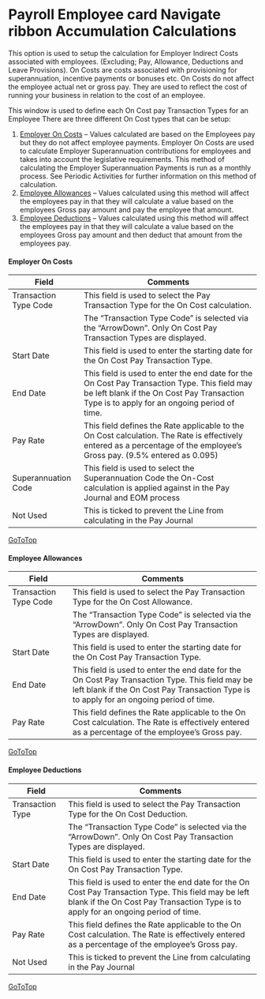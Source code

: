 # Payroll Employee card Navigate ribbon Accumulation Calculations 

This option is used to setup the calculation for Employer Indirect Costs associated with employees. (Excluding; Pay, Allowance, Deductions and Leave Provisions).  On Costs are costs associated with provisioning for superannuation, incentive payments or bonuses etc.  On Costs do not affect the employee actual net or gross pay.  They are used to reflect the cost of running your business in relation to the cost of an employee.

This window is used to define each On Cost pay Transaction Types for an Employee There are three different On Cost types that can be setup:

1.	[Employer On Costs](#employer-on-costs) – Values calculated are based on the Employees pay but they do not affect employee payments.  Employer On Costs are used to calculate Employer Superannuation contributions for employees and takes into account the legislative requirements.  This method of calculating the Employer Superannuation Payments is run as a monthly process.  See Periodic Activities for further information on this method of calculation.
2.	[Employee Allowances](#employee-allowances) – Values calculated using this method will affect the employees pay in that they will calculate a value based on the employees Gross pay amount and pay the employee that amount.
3.	[Employee Deductions](#employee-deductions) – Values calculated using this method will affect the employees pay in that they will calculate a value based on the employees Gross pay amount and then deduct that amount from the employees pay.

#### Employer On Costs

|Field|Comments| 
|---|---|
|Transaction Type Code|This field is used to select the Pay Transaction Type for the On Cost calculation.|
||The “Transaction Type Code” is selected via the “ArrowDown”. Only On Cost Pay Transaction Types are displayed.|
|Start Date|This field is used to enter the starting date for the On Cost Pay Transaction Type.|
|End Date|This field is used to enter the end date for the On Cost Pay Transaction Type.  This field may be left blank if the On Cost Pay Transaction Type is to apply for an ongoing period of time.|
|Pay Rate|This field defines the Rate applicable to the On Cost calculation.  The Rate is effectively entered as a percentage of the employee’s Gross pay. (9.5% entered as 0.095)|
|Superannuation Code|This field is used to select the Superannuation Code the On-Cost calculation is applied against in the Pay Journal and EOM process|
|Not Used|This is ticked to prevent the Line from calculating in the Pay Journal|

[GoToTop](#payroll-employee-card-navigate-ribbon-accumulation-calculations)

#### Employee Allowances

|Field|Comments|
|---|---|
|Transaction Type Code|This field is used to select the Pay Transaction Type for the On Cost Allowance.|
||The “Transaction Type Code” is selected via the “ArrowDown”. Only On Cost Pay Transaction Types are displayed.|
|Start Date|This field is used to enter the starting date for the On Cost Pay Transaction Type.|
|End Date|This field is used to enter the end date for the On Cost Pay Transaction Type.  This field may be left blank if the On Cost Pay Transaction Type is to apply for an ongoing period of time.|
|Pay Rate|This field defines the Rate applicable to the On Cost calculation.  The Rate is effectively entered as a percentage of the employee’s Gross pay.|

[GoToTop](#payroll-employee-card-navigate-ribbon-accumulation-calculations)
 
#### Employee Deductions

 |Field|Comments|
 |---|---|
 |Transaction Type|This field is used to select the Pay Transaction Type for the On Cost Deduction.|
 ||The “Transaction Type Code” is selected via the “ArrowDown”. Only On Cost Pay Transaction Types are displayed.|
 |Start Date|This field is used to enter the starting date for the On Cost Pay Transaction Type.|
 |End Date|This field is used to enter the end date for the On Cost Pay Transaction Type.  This field may be left blank if the On Cost Pay Transaction Type is to apply for an ongoing period of time.|
 |Pay Rate|This field defines the Rate applicable to the On Cost calculation.  The Rate is effectively entered as a percentage of the employee’s Gross pay.|
|Not Used|This is ticked to prevent the Line from calculating in the Pay Journal|


[GoToTop](#payroll-employee-card-navigate-ribbon-accumulation-calculations)
 
